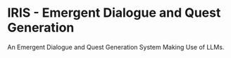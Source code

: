 # IRIS - Emergent Dialogue and Quest Generation

An Emergent Dialogue and Quest Generation System Making Use of LLMs.
